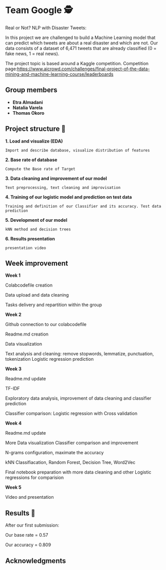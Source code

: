 # Team Google 🕵️

Real or Not? NLP with Disaster Tweets: 

In this project we are challenged to build a Machine Learning model that can predict which tweets are about a real disaster and which are not. 
Our data consists of a dataset of 6,471 tweets that are already classified (0 = fake news, 1 = real news).

The project topic is based around a Kaggle competition. Competition page:https://www.aicrowd.com/challenges/final-project-of-the-data-mining-and-machine-learning-course/leaderboards




## Group members

* **Etra Almadani** 
* **Natalia Varela**
* **Thomas Okoro**


## Project structure 🚀


   **1. Load and visualize (EDA)**

    Import and describe database, visualize distribution of features

   **2. Base rate of database**

    Compute the Base rate of Target

   **3. Data cleaning and improvement of our model**

    Text preprocessing, text cleaning and improvisation

   **4. Training of our logistic model and prediction on test data**

    Training and definition of our Classifier and its accuracy. Test data prediction

   **5. Development of our model**

    kNN method and decision trees

   **6. Results presentation**

    presentation video

## Week improvement

**Week 1**

Colabcodefile creation

Data upload and data cleaning

Tasks delivery and repartition within the group

**Week 2**

Github connection to our colabcodefile

Readme.md creation

Data visualization 

Text analysis and cleaning: remove stopwords, lemmatize, punctuation, tokenization
Logistic regression prediction

**Week 3**

Readme.md update

TF-IDF

Exploratory data analysis, improvement of data cleaning and classifier prediction

Classifier comparison: Logistic regression with Cross validation


**Week 4**

Readme.md update

More Data visualization
Classifier comparison and improvement

N-grams configuration, maximate the accuracy

kNN Classifiacation, Random Forest, Decision Tree, Word2Vec

Final notebook preparation with more data cleaning and other Logistic regressions for comparision

**Week 5**

Video and presentation


## Results 🥇

After our first submission:

Our base rate = 0.57

Our accuracy = 0.809


## Acknowledgments

